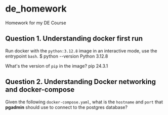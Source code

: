 # de_homework
Homework for my DE Course

## Question 1. Understanding docker first run 

Run docker with the `python:3.12.8` image in an interactive mode, use the entrypoint `bash`.
$ python --version
Python 3.12.8

What's the version of `pip` in the image?
pip                       24.3.1

## Question 2. Understanding Docker networking and docker-compose

Given the following `docker-compose.yaml`, what is the `hostname` and `port` that **pgadmin** should use to connect to the postgres database?




